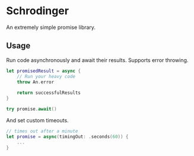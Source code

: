 # Schrodinger

An extremely simple promise library.

## Usage

Run code asynchronously and await their results.
Supports error throwing.

```swift
let promisedResult = async {
	// Run your heavy code
	throw An.error
	
 	return successfulResults
}

try promise.await()
```

And set custom timeouts.

```swift
// times out after a minute
let promise = async(timingOut: .seconds(60)) {
	...
}
```